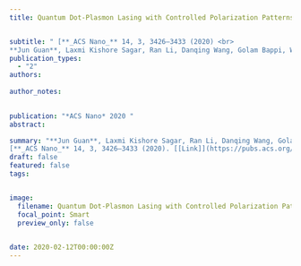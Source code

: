 ```yaml
---
title: Quantum Dot-Plasmon Lasing with Controlled Polarization Patterns


subtitle: " [**_ACS Nano_** 14, 3, 3426–3433 (2020) <br> 
**Jun Guan**, Laxmi Kishore Sagar, Ran Li, Danqing Wang, Golam Bappi, Weijia Wang, Nicolas Watkins, Marc R. Bourgeois, Larissa Levina, Fengjia Fan, Sjoerd Hoogland, Oleksandr Voznyy, Joao Martins de Pina, Richard D. Schaller, George C. Schatz, Edward H. Sargent, and Teri W. Odom* ](https://pubs.acs.org/doi/full/10.1021/acsnano.9b09466)"
publication_types:
  - "2"
authors: 
  
author_notes:
  

publication: "*ACS Nano* 2020 "
abstract: 

summary: "**Jun Guan**, Laxmi Kishore Sagar, Ran Li, Danqing Wang, Golam Bappi, Weijia Wang, Nicolas Watkins, Marc R. Bourgeois, Larissa Levina, Fengjia Fan, Sjoerd Hoogland, Oleksandr Voznyy, Joao Martins de Pina, Richard D. Schaller, George C. Schatz, Edward H. Sargent, and Teri W. Odom*  <br>
[**_ACS Nano_** 14, 3, 3426–3433 (2020). [[Link]](https://pubs.acs.org/doi/full/10.1021/acsnano.9b09466)"
draft: false
featured: false
tags:


image:
  filename: Quantum Dot-Plasmon Lasing with Controlled Polarization Patterns.jpg
  focal_point: Smart
  preview_only: false

 
date: 2020-02-12T00:00:00Z
---
```







